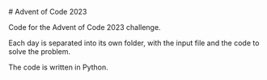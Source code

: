 # Advent of Code 2023

Code for the Advent of Code 2023 challenge.

Each day is separated into its own folder, with the input file and the code to solve the problem.

The code is written in Python.
